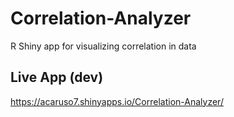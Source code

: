 # Correlation-Analyzer
R Shiny app for visualizing correlation in data

## Live App (dev)
https://acaruso7.shinyapps.io/Correlation-Analyzer/